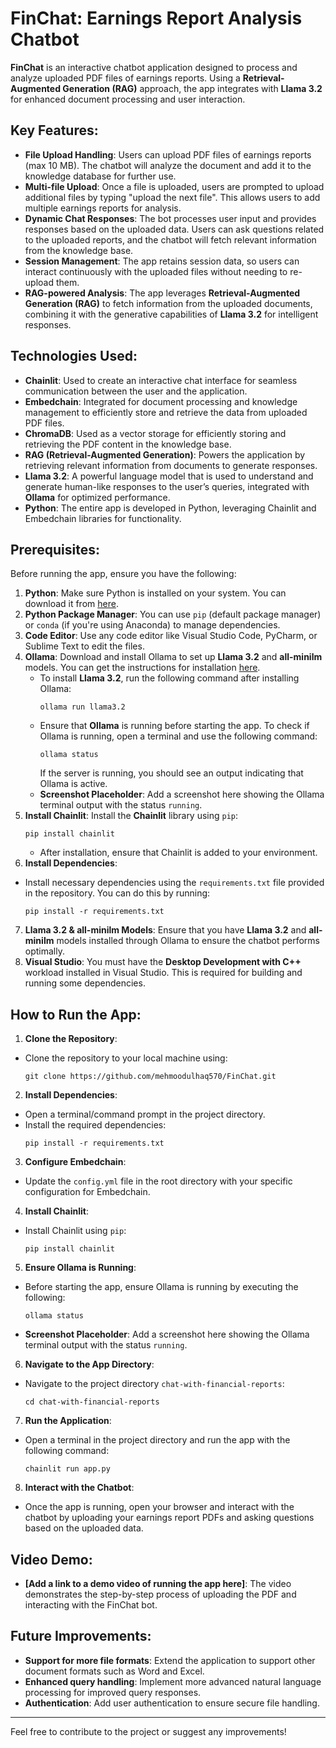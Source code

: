 # FinChat: Earnings Report Analysis Chatbot

**FinChat** is an interactive chatbot application designed to process and analyze uploaded PDF files of earnings reports. Using a **Retrieval-Augmented Generation (RAG)** approach, the app integrates with **Llama 3.2** for enhanced document processing and user interaction.

## Key Features:
- **File Upload Handling**: Users can upload PDF files of earnings reports (max 10 MB). The chatbot will analyze the document and add it to the knowledge database for further use.
- **Multi-file Upload**: Once a file is uploaded, users are prompted to upload additional files by typing "upload the next file". This allows users to add multiple earnings reports for analysis.
- **Dynamic Chat Responses**: The bot processes user input and provides responses based on the uploaded data. Users can ask questions related to the uploaded reports, and the chatbot will fetch relevant information from the knowledge base.
- **Session Management**: The app retains session data, so users can interact continuously with the uploaded files without needing to re-upload them.
- **RAG-powered Analysis**: The app leverages **Retrieval-Augmented Generation (RAG)** to fetch information from the uploaded documents, combining it with the generative capabilities of **Llama 3.2** for intelligent responses.

## Technologies Used:
- **Chainlit**: Used to create an interactive chat interface for seamless communication between the user and the application.
- **Embedchain**: Integrated for document processing and knowledge management to efficiently store and retrieve the data from uploaded PDF files.
- **ChromaDB**: Used as a vector storage for efficiently storing and retrieving the PDF content in the knowledge base.
- **RAG (Retrieval-Augmented Generation)**: Powers the application by retrieving relevant information from documents to generate responses.
- **Llama 3.2**: A powerful language model that is used to understand and generate human-like responses to the user’s queries, integrated with **Ollama** for optimized performance.
- **Python**: The entire app is developed in Python, leveraging Chainlit and Embedchain libraries for functionality.

## Prerequisites:
Before running the app, ensure you have the following:

1. **Python**: Make sure Python is installed on your system. You can download it from [here](https://www.python.org/downloads/).
2. **Python Package Manager**: You can use `pip` (default package manager) or `conda` (if you're using Anaconda) to manage dependencies.
3. **Code Editor**: Use any code editor like Visual Studio Code, PyCharm, or Sublime Text to edit the files.
4. **Ollama**: Download and install Ollama to set up **Llama 3.2** and **all-minilm** models. You can get the instructions for installation [here](https://ollama.com).
   - To install **Llama 3.2**, run the following command after installing Ollama:
     ```
     ollama run llama3.2
     ```
   - Ensure that **Ollama** is running before starting the app. To check if Ollama is running, open a terminal and use the following command:
     ```
     ollama status
     ```
     If the server is running, you should see an output indicating that Ollama is active.
   - **Screenshot Placeholder**: Add a screenshot here showing the Ollama terminal output with the status `running`.
5. **Install Chainlit**: Install the **Chainlit** library using `pip`:
     ```
     pip install chainlit
     ```
     - After installation, ensure that Chainlit is added to your environment.
6. **Install Dependencies**: 
- Install necessary dependencies using the `requirements.txt` file provided in the repository. You can do this by running:
  ```
  pip install -r requirements.txt
  ```
7. **Llama 3.2 & all-minilm Models**: Ensure that you have **Llama 3.2** and **all-minilm** models installed through Ollama to ensure the chatbot performs optimally.
8. **Visual Studio**: You must have the **Desktop Development with C++** workload installed in Visual Studio. This is required for building and running some dependencies.

## How to Run the App:
1. **Clone the Repository**:
- Clone the repository to your local machine using:
  ```
  git clone https://github.com/mehmoodulhaq570/FinChat.git
  ```
2. **Install Dependencies**:
- Open a terminal/command prompt in the project directory.
- Install the required dependencies:
  ```
  pip install -r requirements.txt
  ```
3. **Configure Embedchain**:
- Update the `config.yml` file in the root directory with your specific configuration for Embedchain.
4. **Install Chainlit**:
- Install Chainlit using `pip`:
  ```
  pip install chainlit
  ```
5. **Ensure Ollama is Running**:
- Before starting the app, ensure Ollama is running by executing the following:
  ```
  ollama status
  ```
- **Screenshot Placeholder**: Add a screenshot here showing the Ollama terminal output with the status `running`.
6. **Navigate to the App Directory**:
- Navigate to the project directory `chat-with-financial-reports`:
  ```
  cd chat-with-financial-reports
  ```
7. **Run the Application**:
- Open a terminal in the project directory and run the app with the following command:
  ```
  chainlit run app.py
  ```
8. **Interact with the Chatbot**:
- Once the app is running, open your browser and interact with the chatbot by uploading your earnings report PDFs and asking questions based on the uploaded data.

## Video Demo:
- **[Add a link to a demo video of running the app here]**: The video demonstrates the step-by-step process of uploading the PDF and interacting with the FinChat bot.

## Future Improvements:
- **Support for more file formats**: Extend the application to support other document formats such as Word and Excel.
- **Enhanced query handling**: Implement more advanced natural language processing for improved query responses.
- **Authentication**: Add user authentication to ensure secure file handling.

---

Feel free to contribute to the project or suggest any improvements!
